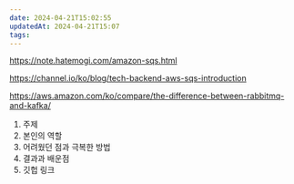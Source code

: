 ```yaml
---
date: 2024-04-21T15:02:55
updatedAt: 2024-04-21T15:07
tags: 
---
```

https://note.hatemogi.com/amazon-sqs.html

https://channel.io/ko/blog/tech-backend-aws-sqs-introduction

https://aws.amazon.com/ko/compare/the-difference-between-rabbitmq-and-kafka/


1. 주제
2. 본인의 역할
3. 어려웠던 점과 극복한 방법
4. 결과과 배운점
0. 깃헙 링크
